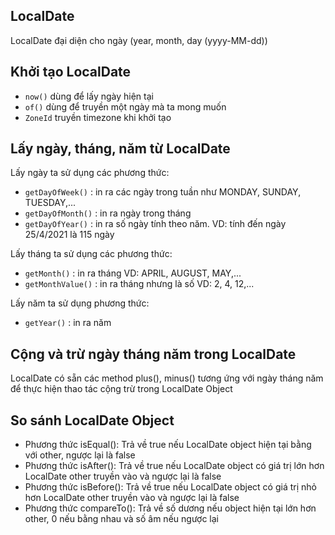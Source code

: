 ## LocalDate
LocalDate đại diện cho ngày (year, month, day (yyyy-MM-dd))

## Khởi tạo LocalDate
- `now()` dùng để lấy ngày hiện tại
- `of()` dùng để truyền một ngày mà ta mong muốn
- `ZoneId` truyền timezone khi khởi tạo

## Lấy ngày, tháng, năm từ LocalDate
Lấy ngày ta sử dụng các phương thức:
- `getDayOfWeek()` : in ra các ngày trong tuần như MONDAY, SUNDAY, TUESDAY,...
- `getDayOfMonth()` : in ra ngày trong tháng
- `getDayOfYear()` : in ra số ngày tính theo năm. VD: tính đến ngày 25/4/2021 là 115 ngày

Lấy tháng ta sử dụng các phương thức:
- `getMonth()` : in ra tháng VD: APRIL, AUGUST, MAY,...
- `getMonthValue()` : in ra tháng nhưng là số VD: 2, 4, 12,...

Lấy năm ta sử dụng phương thức:
- `getYear()` : in ra năm

## Cộng và trừ ngày tháng năm trong LocalDate
LocalDate có sẵn các method plus(), minus() tương ứng với ngày tháng năm để thực hiện thao tác cộng trừ trong LocalDate Object

## So sánh LocalDate Object
- Phương thức isEqual(): Trả về true nếu LocalDate object hiện tại bằng với other, ngược lại là false
- Phương thức isAfter(): Trả về true nếu LocalDate object có giá trị lớn hơn LocalDate other truyền vào và ngược lại là false
- Phương thức isBefore(): Trả về true nếu LocalDate object có giá trị nhỏ hơn LocalDate other truyền vào và ngược lại là false
- Phương thức compareTo(): Trả về số dương nếu object hiện tại lớn hơn other, 0 nếu bằng nhau và số âm nếu ngược lại